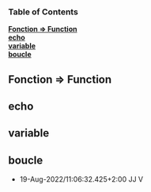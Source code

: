 ### Table of Contents
**[Fonction => Function](#fonction-=>-function)**<br>
**[echo ](#echo-)**<br>
**[variable](#variable)**<br>
**[boucle](#boucle)**<br>
## Fonction => Function
## echo 

## variable

## boucle

- 19-Aug-2022/11:06:32.425+2:00 JJ V